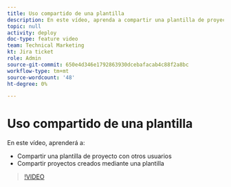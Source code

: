```yaml
---
title: Uso compartido de una plantilla
description: En este vídeo, aprenda a compartir una plantilla de proyecto con otros usuarios y a compartir proyectos creados con una plantilla.
topic: null
activity: deploy
doc-type: feature video
team: Technical Marketing
kt: Jira ticket
role: Admin
source-git-commit: 650e4d346e1792863930dcebafacab4c88f2a8bc
workflow-type: tm+mt
source-wordcount: '48'
ht-degree: 0%

---
```


# Uso compartido de una plantilla

En este vídeo, aprenderá a:

* Compartir una plantilla de proyecto con otros usuarios
* Compartir proyectos creados mediante una plantilla

>[!VIDEO](https://video.tv.adobe.com/v/335211/?quality=12&learn=on)
